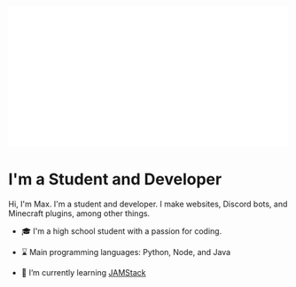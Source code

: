 [<img src="https://raw.githubusercontent.com/max-niederman/max-niederman/master/banner.svg" alt="Hi, I'm Max Niederman"/>](https://maxniederman.com/)

# I'm a Student and Developer

Hi, I'm Max. I'm a student and developer. I make websites, Discord bots, and Minecraft plugins, among other things.

- 🎓 I'm a high school student with a passion for coding.

- ⌛ Main programming languages: Python, Node, and Java

- 📖 I’m currently learning [JAMStack](https://jamstack.org/)

<!-- * 🔭 I’m currently working on -->
<!-- * 🎓 My certifications: -->
